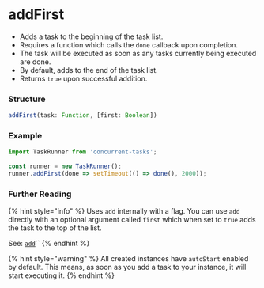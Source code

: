 # addFirst

* Adds a task to the beginning of the task list.
* Requires a function which calls the `done` callback upon completion. 
* The task will be executed as soon as any tasks currently being executed are done. 
* By default, adds to the end of the task list.
* Returns `true` upon successful addition.

### Structure

```javascript
addFirst(task: Function, [first: Boolean])
```

### Example

```javascript
import TaskRunner from 'concurrent-tasks';

const runner = new TaskRunner();
runner.addFirst(done => setTimeout(() => done(), 2000));
```

### Further Reading

{% hint style="info" %}
Uses `add` internally with a flag. You can use `add` directly with an optional argument called `first` which when set to `true` adds the task to the top of the list.

See: [`add`](add.md)\`\`
{% endhint %}

{% hint style="warning" %}
All created instances have `autoStart` enabled by default. This means, as soon as you add a task to your instance, it will start executing it.
{% endhint %}

